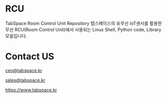 # RCU
TabSpace Room Control Unit Repository
탭스페이스의 유무선 IoT센서를 활용한 무선 RCU(Room Control Unit)에서 사용되는 Linux Shell, Python code, Library 모음입니다.

# Contact US

ceo@tabspace.kr

sales@tabspace.kr

https://www.tabspace.kr
